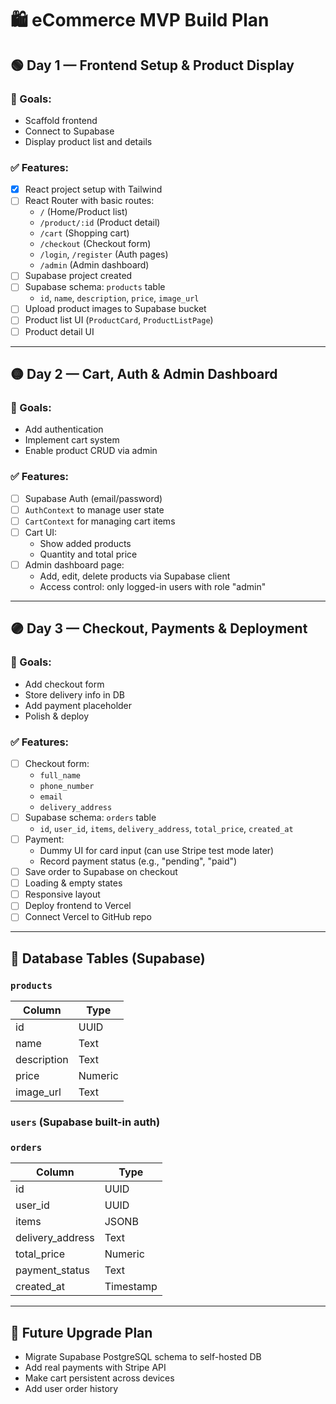 # 🛍️ eCommerce MVP Build Plan

## 🟢 Day 1 — Frontend Setup & Product Display

### 🎯 Goals:

-   Scaffold frontend
-   Connect to Supabase
-   Display product list and details

### ✅ Features:

-   [x] React project setup with Tailwind
-   [ ] React Router with basic routes:
    -   `/` (Home/Product list)
    -   `/product/:id` (Product detail)
    -   `/cart` (Shopping cart)
    -   `/checkout` (Checkout form)
    -   `/login`, `/register` (Auth pages)
    -   `/admin` (Admin dashboard)
-   [ ] Supabase project created
-   [ ] Supabase schema: `products` table
    -   `id`, `name`, `description`, `price`, `image_url`
-   [ ] Upload product images to Supabase bucket
-   [ ] Product list UI (`ProductCard`, `ProductListPage`)
-   [ ] Product detail UI

---

## 🟡 Day 2 — Cart, Auth & Admin Dashboard

### 🎯 Goals:

-   Add authentication
-   Implement cart system
-   Enable product CRUD via admin

### ✅ Features:

-   [ ] Supabase Auth (email/password)
-   [ ] `AuthContext` to manage user state
-   [ ] `CartContext` for managing cart items
-   [ ] Cart UI:
    -   Show added products
    -   Quantity and total price
-   [ ] Admin dashboard page:
    -   Add, edit, delete products via Supabase client
    -   Access control: only logged-in users with role "admin"

---

## 🟣 Day 3 — Checkout, Payments & Deployment

### 🎯 Goals:

-   Add checkout form
-   Store delivery info in DB
-   Add payment placeholder
-   Polish & deploy

### ✅ Features:

-   [ ] Checkout form:
    -   `full_name`
    -   `phone_number`
    -   `email`
    -   `delivery_address`
-   [ ] Supabase schema: `orders` table
    -   `id`, `user_id`, `items`, `delivery_address`, `total_price`, `created_at`
-   [ ] Payment:
    -   Dummy UI for card input (can use Stripe test mode later)
    -   Record payment status (e.g., "pending", "paid")
-   [ ] Save order to Supabase on checkout
-   [ ] Loading & empty states
-   [ ] Responsive layout
-   [ ] Deploy frontend to Vercel
-   [ ] Connect Vercel to GitHub repo

---

## 💾 Database Tables (Supabase)

### `products`

| Column      | Type    |
| ----------- | ------- |
| id          | UUID    |
| name        | Text    |
| description | Text    |
| price       | Numeric |
| image_url   | Text    |

### `users` (Supabase built-in auth)

### `orders`

| Column           | Type      |
| ---------------- | --------- |
| id               | UUID      |
| user_id          | UUID      |
| items            | JSONB     |
| delivery_address | Text      |
| total_price      | Numeric   |
| payment_status   | Text      |
| created_at       | Timestamp |

---

## 🔄 Future Upgrade Plan

-   Migrate Supabase PostgreSQL schema to self-hosted DB
-   Add real payments with Stripe API
-   Make cart persistent across devices
-   Add user order history
